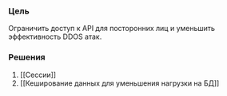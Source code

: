 ### Цель
Ограничить доступ к API для посторонних лиц и уменьшить эффективность DDOS атак. 

### Решения
1. [[Сессии]]
2. [[Кеширование данных для уменьшения нагрузки на БД]]
